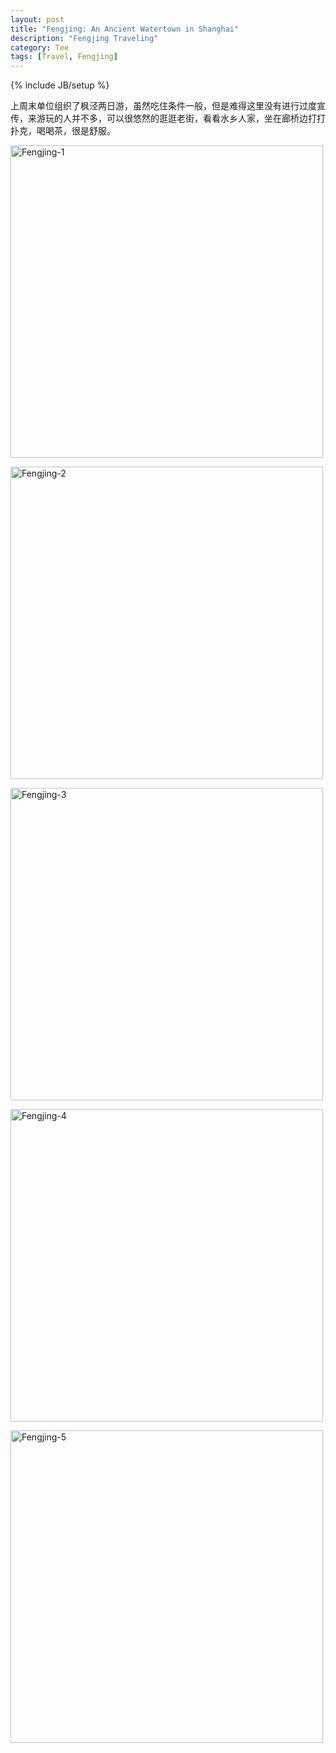 ```yaml
---
layout: post
title: "Fengjing: An Ancient Watertown in Shanghai"
description: "Fengjing Traveling"
category: Tee
tags: [Travel, Fengjing]
---
```

{% include JB/setup %}

上周末单位组织了枫泾两日游，虽然吃住条件一般，但是难得这里没有进行过度宣传，来游玩的人并不多，可以很悠然的逛逛老街，看看水乡人家，坐在廊桥边打打扑克，喝喝茶，很是舒服。

<a href="http://photo.weibo.com/1689881354/wbphotos/large/photo_id/3577614684277349?refer=weibofeedv5" title="Fengjing"><img src="http://ww3.sinaimg.cn/large/64b98b0ajw1e4n0hc2qxwj218g18gkbo.jpg" width="500" height="500" alt="Fengjing-1"></a>


<a href="http://photo.weibo.com/1689881354/wbphotos/large/mid/3576830248550284/pid/64b98b0agw1e4kidoef7zj218g18gwz3?refer=weibofeedv5" title="Fengjing"><img src="http://ww1.sinaimg.cn/large/64b98b0agw1e4kidoef7zj218g18gwz3.jpg" width="500" height="500" alt="Fengjing-2"></a>


<a href="http://photo.weibo.com/1689881354/wbphotos/large/mid/3576830248550284/pid/64b98b0ajw1e4kidritd7j218g18gajk?refer=weibofeedv5" title="Fengjing"><img src="http://ww1.sinaimg.cn/large/64b98b0ajw1e4kidritd7j218g18gajk.jpg" width="500" height="500" alt="Fengjing-3"></a>


<a href="http://photo.weibo.com/1689881354/wbphotos/large/mid/3576830248550284/pid/64b98b0agw1e4kiduyj5fj215u15udof?refer=weibofeedv5" title="Fengjing"><img src="http://ww4.sinaimg.cn/large/64b98b0agw1e4kiduyj5fj215u15udof.jpg" width="500" height="500" alt="Fengjing-4"></a>


<a href="http://photo.weibo.com/1689881354/wbphotos/large/photo_id/3576815379943851?refer=weibofeedv5" title="Fengjing"><img src="http://ww1.sinaimg.cn/large/64b98b0ajw1e4kgollk62j20h00h0mzm.jpg" width="500" height="500" alt="Fengjing-5"></a>